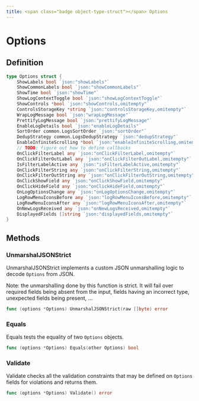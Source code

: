 ```yaml
---
title: <span class="badge object-type-struct"></span> Options
---
```

# <span class="badge object-type-struct"></span> Options

## Definition

```go
type Options struct {
    ShowLabels bool `json:"showLabels"`
    ShowCommonLabels bool `json:"showCommonLabels"`
    ShowTime bool `json:"showTime"`
    ShowLogContextToggle bool `json:"showLogContextToggle"`
    ShowControls *bool `json:"showControls,omitempty"`
    ControlsStorageKey *string `json:"controlsStorageKey,omitempty"`
    WrapLogMessage bool `json:"wrapLogMessage"`
    PrettifyLogMessage bool `json:"prettifyLogMessage"`
    EnableLogDetails bool `json:"enableLogDetails"`
    SortOrder common.LogsSortOrder `json:"sortOrder"`
    DedupStrategy common.LogsDedupStrategy `json:"dedupStrategy"`
    EnableInfiniteScrolling *bool `json:"enableInfiniteScrolling,omitempty"`
    // TODO: figure out how to define callbacks
    OnClickFilterLabel any `json:"onClickFilterLabel,omitempty"`
    OnClickFilterOutLabel any `json:"onClickFilterOutLabel,omitempty"`
    IsFilterLabelActive any `json:"isFilterLabelActive,omitempty"`
    OnClickFilterString any `json:"onClickFilterString,omitempty"`
    OnClickFilterOutString any `json:"onClickFilterOutString,omitempty"`
    OnClickShowField any `json:"onClickShowField,omitempty"`
    OnClickHideField any `json:"onClickHideField,omitempty"`
    OnLogOptionsChange any `json:"onLogOptionsChange,omitempty"`
    LogRowMenuIconsBefore any `json:"logRowMenuIconsBefore,omitempty"`
    LogRowMenuIconsAfter any `json:"logRowMenuIconsAfter,omitempty"`
    OnNewLogsReceived any `json:"onNewLogsReceived,omitempty"`
    DisplayedFields []string `json:"displayedFields,omitempty"`
}
```
## Methods

### <span class="badge object-method"></span> UnmarshalJSONStrict

UnmarshalJSONStrict implements a custom JSON unmarshalling logic to decode `Options` from JSON.

Note: the unmarshalling done by this function is strict. It will fail over required fields being absent from the input, fields having an incorrect type, unexpected fields being present, …

```go
func (options *Options) UnmarshalJSONStrict(raw []byte) error
```

### <span class="badge object-method"></span> Equals

Equals tests the equality of two `Options` objects.

```go
func (options *Options) Equals(other Options) bool
```

### <span class="badge object-method"></span> Validate

Validate checks all the validation constraints that may be defined on `Options` fields for violations and returns them.

```go
func (options *Options) Validate() error
```

